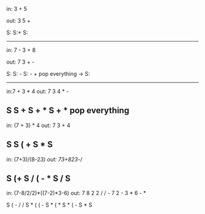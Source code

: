 in: 3 + 5

out: 3 5 +

S:
S:+
S:

----

in: 7 - 3 + 8

out: 7 3 + -

S:
S: -
S: - +
pop everything -> S:

----
in:7 + 3 * 4
out: 7 3 4 * -

S
S +
S + *
S + *
pop everything
----
in: (7 + 3) * 4
out: 7 3 + 4

S
S ( +
S *
S
----
in: (7+3)/(8-2*3)
out: 73+823*-/

S (+
S / ( - *
S /
S
----
in: (7-8/2/2)*((7-2)*3-6)
out: 7 8 2 2 / / - 7 2 - 3 * 6 - *

S ( - / /
S * ( ( -
S * ( * 
S * ( -
S *
S


